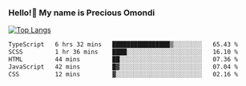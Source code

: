 ### Hello!👋 My name is Precious Omondi 

[![Top Langs](https://github-readme-stats.vercel.app/api/top-langs/?username=Presho99&langs_count=8&theme=dark)](https://github.com/Presho99/github-readme-stats)



<!--START_SECTION:waka-->

```txt
TypeScript   6 hrs 32 mins   ████████████████▒░░░░░░░░   65.43 %
SCSS         1 hr 36 mins    ████░░░░░░░░░░░░░░░░░░░░░   16.10 %
HTML         44 mins         ██░░░░░░░░░░░░░░░░░░░░░░░   07.36 %
JavaScript   42 mins         █▓░░░░░░░░░░░░░░░░░░░░░░░   07.04 %
CSS          12 mins         ▓░░░░░░░░░░░░░░░░░░░░░░░░   02.16 %
```

<!--END_SECTION:waka-->

